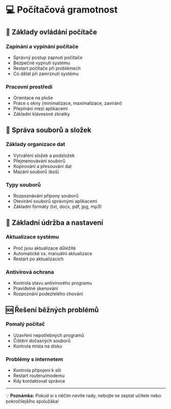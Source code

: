# 💻 Počítačová gramotnost

## 🚀 Základy ovládání počítače

### Zapínání a vypínání počítače
- Správný postup zapnutí počítače
- Bezpečné vypnutí systému
- Restart počítače při problémech
- Co dělat při zamrznutí systému

### Pracovní prostředí
- Orientace na ploše
- Práce s okny (minimalizace, maximalizace, zavírání)
- Přepínání mezi aplikacemi
- Základní klávesové zkratky

## 📁 Správa souborů a složek

### Základy organizace dat
- Vytváření složek a podsložek
- Přejmenovávání souborů
- Kopírování a přesouvání dat
- Mazání souborů (koš)

### Typy souborů
- Rozpoznávání přípony souborů
- Otevírání souborů správnými aplikacemi
- Základní formáty (txt, docx, pdf, jpg, mp3)

## 🔧 Základní údržba a nastavení

### Aktualizace systému
- Proč jsou aktualizace důležité
- Automatické vs. manuální aktualizace
- Restart po aktualizacích

### Antivirová ochrana
- Kontrola stavu antivirového programu
- Pravidelné skenování
- Rozpoznání podezřelého chování

## 🆘 Řešení běžných problémů

### Pomalý počítač
- Uzavření nepotřebných programů
- Čištění dočasných souborů
- Kontrola místa na disku

### Problémy s internetem
- Kontrola připojení k síti
- Restart routeru/modemu
- Kdy kontaktovat správce

---

💡 **Poznámka:** Pokud si s něčím nevíte rady, nebojte se zeptat učitele nebo pokročilejšího spolužáka!
